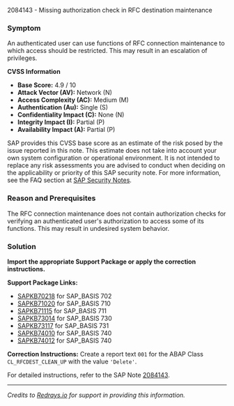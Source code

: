 2084143 - Missing authorization check in RFC destination maintenance

### Symptom

An authenticated user can use functions of RFC connection maintenance to which access should be restricted. This may result in an escalation of privileges.

**CVSS Information**  
- **Base Score:** 4.9 / 10  
- **Attack Vector (AV):** Network (N)  
- **Access Complexity (AC):** Medium (M)  
- **Authentication (Au):** Single (S)  
- **Confidentiality Impact (C):** None (N)  
- **Integrity Impact (I):** Partial (P)  
- **Availability Impact (A):** Partial (P)  

SAP provides this CVSS base score as an estimate of the risk posed by the issue reported in this note. This estimate does not take into account your own system configuration or operational environment. It is not intended to replace any risk assessments you are advised to conduct when deciding on the applicability or priority of this SAP security note. For more information, see the FAQ section at [SAP Security Notes](https://support.sap.com/securitynotes).

### Reason and Prerequisites

The RFC connection maintenance does not contain authorization checks for verifying an authenticated user's authorization to access some of its functions. This may result in undesired system behavior.

### Solution

**Import the appropriate Support Package or apply the correction instructions.**

**Support Package Links:**
- [SAPKB70218](https://me.sap.com/supportpackage/SAPKB70218) for SAP_BASIS 702
- [SAPKB71020](https://me.sap.com/supportpackage/SAPKB71020) for SAP_BASIS 710
- [SAPKB71115](https://me.sap.com/supportpackage/SAPKB71115) for SAP_BASIS 711
- [SAPKB73014](https://me.sap.com/supportpackage/SAPKB73014) for SAP_BASIS 730
- [SAPKB73117](https://me.sap.com/supportpackage/SAPKB73117) for SAP_BASIS 731
- [SAPKB74010](https://me.sap.com/supportpackage/SAPKB74010) for SAP_BASIS 740
- [SAPKB74012](https://me.sap.com/supportpackage/SAPKB74012) for SAP_BASIS 740

**Correction Instructions:**
Create a report text `001` for the ABAP Class `CL_RFCDEST_CLEAN_UP` with the value `'Delete'`.

For detailed instructions, refer to the SAP Note [2084143](https://me.sap.com/notes/2084143).

---

*Credits to [Redrays.io](https://redrays.io) for support in providing this information.*